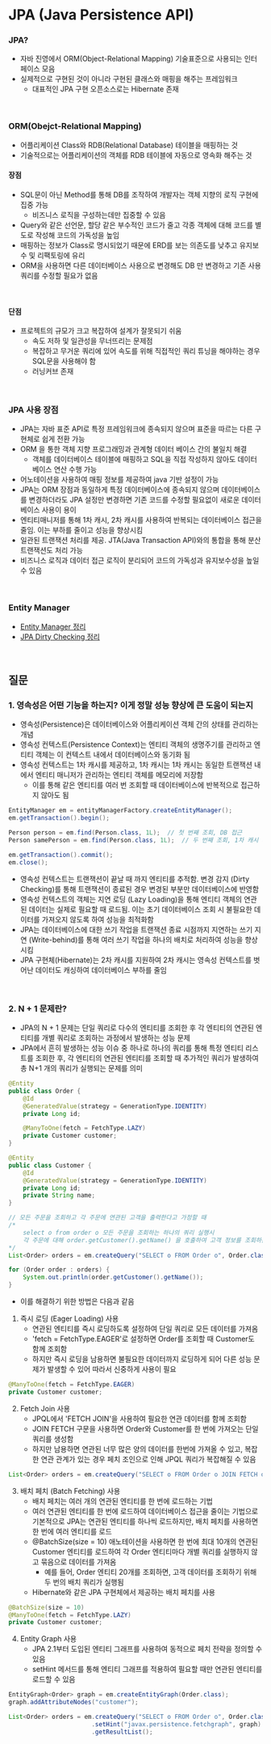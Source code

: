 # JPA (Java Persistence API)

### JPA?
- 자바 진영에서 ORM(Object-Relational Mapping) 기술표준으로 사용되는 인터페이스 모음
- 실제적으로 구현된 것이 아니라 구현된 클래스와 매핑을 해주는 프레임워크
    - 대표적인 JPA 구현 오픈소스로는 Hibernate 존재

<br>

### ORM(Obejct-Relational Mapping)
- 어플리케이션 Class와 RDB(Relational Database) 테이블을 매핑하는 것
- 기술적으로는 어플리케이션의 객체를 RDB 테이블에 자동으로 영속화 해주는 것

#### 장점
- SQL문이 아닌 Method를 통해 DB를 조작하여 개발자는 객체 지향의 로직 구현에 집중 가능
    - 비즈니스 로직을 구성하는데만 집중할 수 있음
- Query와 같은 선언문, 할당 같은 부수적인 코드가 줄고 각종 객체에 대해 코드를 별도로 작성해 코드의 가독성을 높임
- 매핑하는 정보가 Class로 명시되었기 때문에 ERD를 보는 의존도를 낮추고 유지보수 및 리팩토링에 유리
- ORM을 사용하면 다른 데이터베이스 사용으로 변경해도 DB 만 변경하고 기존 사용 쿼리를 수정할 필요가 없음

<br>

#### 단점
- 프로젝트의 규모가 크고 복잡하여 설계가 잘못되기 쉬움
    - 속도 저하 및 일관성을 무너뜨리는 문제점
    - 복잡하고 무거운 쿼리에 있어 속도를 위해 직접적인 쿼리 튜닝을 해야하는 경우 SQL문을 사용해야 함
    - 러닝커브 존재

<br>

### JPA 사용 장점
- JPA는 자바 표준 API로 특정 프레임워크에 종속되지 않으며 표준을 따르는 다른 구현체로 쉽게 전환 가능
- ORM 을 통한 객체 지향 프로그래밍과 관계형 데이터 베이스 간의 불일치 해결
    - 객체를 데이터베이스 테이블에 매핑하고 SQL을 직접 작성하지 않아도 데이터베이스 연산 수행 가능
- 어노테이션을 사용하여 매핑 정보를 제공하여 java 기반 설정이 가능
- JPA는 ORM 장점과 동일하게 특정 데이터베이스에 종속되지 않으며 데이터베이스를 변경하더라도 JPA 설정만 변경하면 기존 코드를 수정할 필요없이 새로운 데이터베이스 사용이 용이
- 엔티티매니저를 통해 1차 캐시, 2차 캐시를 사용하여 반복되는 데이터베이스 접근을 줄임. 이는 부하를 줄이고 성능을 향상시킴
- 일관된 트랜잭션 처리를 제공. JTA(Java Transaction API)와의 통합을 통해 분산 트랜잭션도 처리 가능
- 비즈니스 로직과 데이터 접근 로직이 분리되어 코드의 가독성과 유지보수성을 높일 수 있음

<br>

### Entity Manager
- [Entity Manager 정리](https://github.com/InJun2/TIL/blob/main/Stack/Spring/JPA_Entity_Manager.md)
- [JPA Dirty Checking 정리](https://github.com/InJun2/TIL/blob/main/Stack/Spring/JPA_Dirty_Checking.md)

<br>

## 질문

### 1. 영속성은 어떤 기능을 하는지? 이게 정말 성능 향상에 큰 도움이 되는지
- 영속성(Persistence)은 데이터베이스와 어플리케이션 객체 간의 상태를 관리하는 개념
- 영속성 컨텍스트(Persistence Context)는 엔티티 객체의 생명주기를 관리하고 엔티티 객체는 이 컨텍스트 내에서 데이터베이스와 동기화 됨
- 영속성 컨텍스트는 1차 캐시를 제공하고, 1차 캐시는 1차 캐시는 동일한 트랜잭션 내에서 엔티티 매니저가 관리하는 엔티티 객체를 메모리에 저장함
    - 이를 통해 같은 엔티티를 여러 번 조회할 때 데이터베이스에 반복적으로 접근하지 않아도 됨
```java
EntityManager em = entityManagerFactory.createEntityManager();
em.getTransaction().begin();

Person person = em.find(Person.class, 1L);  // 첫 번째 조회, DB 접근
Person samePerson = em.find(Person.class, 1L);  // 두 번째 조회, 1차 캐시 사용

em.getTransaction().commit();
em.close();
```

- 영속성 컨텍스트는 트랜잭션이 끝날 때 까지 엔티티를 추적함. 변경 감지 (Dirty Checking)를 통해 트랜잭션이 종료된 경우 변경된 부분만 데이터베이스에 반영함
- 영속성 컨텍스트의 객체는 지연 로딩 (Lazy Loading)을 통해 엔티티 객체의 연관된 데이터는 실제로 필요할 때 로드됨. 이는 초기 데이터베이스 조회 시 불필요한 데이터를 가져오지 않도록 하여 성능을 최적화함
- JPA는 데이터베이스에 대한 쓰기 작업을 트랜잭션 종료 시점까지 지연하는 쓰기 지연 (Write-behind)를 통해 여러 쓰기 작업을 하나의 배치로 처리하여 성능을 향상시킴
- JPA 구현체(Hibernate)는 2차 캐시를 지원하여 2차 캐시는 영속성 컨텍스트를 벗어난 데이터도 캐싱하여 데이터베이스 부하를 줄임

<br>

### 2. N + 1 문제란?
- JPA의 N + 1 문제는 단일 쿼리로 다수의 엔티티를 조회한 후 각 엔티티의 연관된 엔티티를 개별 쿼리로 조회하는 과정에서 발생하는 성능 문제
- JPA에서 흔히 발생하는 성능 이슈 중 하나로 하나의 쿼리를 통해 특정 엔티티 리스트를 조회한 후, 각 엔티티의 연관된 엔티티를 조회할 때 추가적인 쿼리가 발생하여 총 N+1 개의 쿼리가 실행되는 문제를 의미

```java
@Entity
public class Order {
    @Id
    @GeneratedValue(strategy = GenerationType.IDENTITY)
    private Long id;

    @ManyToOne(fetch = FetchType.LAZY)
    private Customer customer;
}

@Entity
public class Customer {
    @Id
    @GeneratedValue(strategy = GenerationType.IDENTITY)
    private Long id;
    private String name;
}

// 모든 주문을 조회하고 각 주문에 연관된 고객을 출력한다고 가정할 때
/*
    select o from order o 모든 주문을 조회하는 하나의 쿼리 실행시
    각 주문에 대해 order.getCustomer().getName() 을 호출하여 고객 정보를 조회하는 N개의 쿼리가 실행되어 총 N+1 개의 쿼리가 실행됨
*/
List<Order> orders = em.createQuery("SELECT o FROM Order o", Order.class).getResultList();

for (Order order : orders) {
    System.out.println(order.getCustomer().getName());
}
```
- 이를 해결하기 위한 방법은 다음과 같음
1. 즉시 로딩 (Eager Loading) 사용
    - 연관된 엔티티를 즉시 로딩하도록 설정하여 단일 쿼리로 모든 데이터를 가져옴
    - 'fetch = FetchType.EAGER'로 설정하면 Order를 조회할 때 Customer도 함께 조회함
    - 하지만 즉시 로딩을 남용하면 불필요한 데이터까지 로딩하게 되어 다른 성능 문제가 발생할 수 있어 따라서 신중하게 사용이 필요
```java
@ManyToOne(fetch = FetchType.EAGER)
private Customer customer;
```
2. Fetch Join 사용
    - JPQL에서 'FETCH JOIN'을 사용하여 필요한 연관 데이터를 함께 조회함
    - JOIN FETCH 구문을 사용하면 Order와 Customer를 한 번에 가져오는 단일 쿼리를 생성함
    - 하지만 남용하면 연관된 너무 많은 양의 데이터를 한번에 가져올 수 있고, 복잡한 연관 관계가 있는 경우 페치 조인으로 인해 JPQL 쿼리가 복잡해질 수 있음
```java
List<Order> orders = em.createQuery("SELECT o FROM Order o JOIN FETCH o.customer", Order.class).getResultList();
```
3. 배치 페치 (Batch Fetching) 사용
    - 배치 페치는 여러 개의 연관된 엔티티를 한 번에 로드하는 기법
    - 여러 연관된 엔티티를 한 번에 로드하여 데이터베이스 접근을 줄이는 기법으로 기본적으로 JPA는 연관된 엔티티를 하나씩 로드하지만, 배치 페치를 사용하면 한 번에 여러 엔티티를 로드
    - @BatchSize(size = 10) 애노테이션을 사용하면 한 번에 최대 10개의 연관된 Customer 엔티티를 로드하여 각 Order 엔티티마다 개별 쿼리를 실행하지 않고 묶음으로 데이터를 가져옴
        - 예를 들어, Order 엔티티 20개를 조회하면, 고객 데이터를 조회하기 위해 두 번의 배치 쿼리가 실행됨
    - Hibernate와 같은 JPA 구현체에서 제공하는 배치 페치를 사용
```java
@BatchSize(size = 10)
@ManyToOne(fetch = FetchType.LAZY)
private Customer customer;
```
4. Entity Graph 사용
    - JPA 2.1부터 도입된 엔티티 그래프를 사용하여 동적으로 페치 전략을 정의할 수 있음
    - setHint 메서드를 통해 엔티티 그래프를 적용하여 필요할 때만 연관된 엔티티를 로드할 수 있음
```java
EntityGraph<Order> graph = em.createEntityGraph(Order.class);
graph.addAttributeNodes("customer");

List<Order> orders = em.createQuery("SELECT o FROM Order o", Order.class)
                       .setHint("javax.persistence.fetchgraph", graph)
                       .getResultList();
```